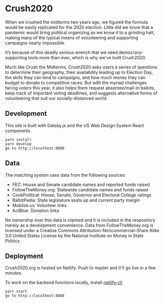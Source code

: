 # Crush2020

When we crushed the midterms two years ago, we figured the formula would be easily replicated for the 2020 election. Little did we know that a pandemic would bring political organizing as we know it to a grinding halt, making many of the typical means of volunteering and supporting campaigns nearly impossible.

It’s because of this deadly serious wrench that we need democracy-supporting tools more than ever, which is why we've built Crush2020.

Much like Crush the Midterms, Crush2020 asks users a series of questions to determine their geography, their availability leading up to Election Day, the skills they can lend to campaigns, and how much money they can budget to donate to competitive races. But with the myriad challenges facing voters this year, it also helps them request absentee/mail-in ballots, keep track of important voting deadlines, and suggests alternative forms of volunteering that suit our socially-distanced world.

## Development

This site is built with Gatsby.js and the US Web Design System React components

```
yarn install
yarn develop
go to http://localhost:8000
```

## Data

The matching system uses data from the following sources:

- FEC: House and Senate candidate names and reported funds raised
- FollowTheMoney.org: Statewide candidate names and funds raised
- CookPolitical: House, Senate, Governor and Electoral College ratings
- BallotPedia: State legislature seats up and current party margin
- Mobilze.us: Volunteer links
- ActBlue: Donation links

No ownership over this data is claimed and it is included in the respository merely as a development convenience.
Data from FollowTheMoney.org is licensed under a Creative Commons Attribution-Noncommercial-Share Alike 3.0 United States License by the National Institute on Money in State Politics.

## Deployment

Crush2020.org is hosted on Netlify. Push to master and it'll go live in a few minutes.

To work on the backend functions locally, install [netlify-cli](https://docs.netlify.com/cli/get-started/)

```
yarn start
go to http://localhost:8888
```
